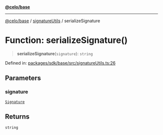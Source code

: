 [**@celo/base**](../../README.md)

***

[@celo/base](../../README.md) / [signatureUtils](../README.md) / serializeSignature

# Function: serializeSignature()

> **serializeSignature**(`signature`): `string`

Defined in: [packages/sdk/base/src/signatureUtils.ts:26](https://github.com/celo-org/developer-tooling/blob/master/packages/sdk/base/src/signatureUtils.ts#L26)

## Parameters

### signature

[`Signature`](../interfaces/Signature.md)

## Returns

`string`
